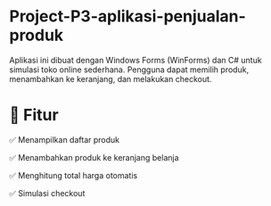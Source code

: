 # Project-P3-aplikasi-penjualan-produk
Aplikasi ini dibuat dengan Windows Forms (WinForms) dan C# untuk simulasi toko online sederhana.
Pengguna dapat memilih produk, menambahkan ke keranjang, dan melakukan checkout.

# 📌 Fitur
✅ Menampilkan daftar produk

✅ Menambahkan produk ke keranjang belanja

✅ Menghitung total harga otomatis

✅ Simulasi checkout
